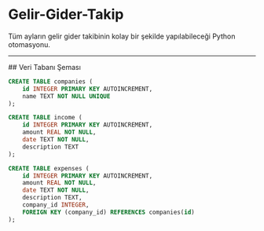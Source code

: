 # Gelir-Gider-Takip
Tüm ayların gelir gider takibinin kolay bir şekilde yapılabileceği Python otomasyonu.
<hr>

## Veri Tabanı Şeması
```sql
CREATE TABLE companies (
    id INTEGER PRIMARY KEY AUTOINCREMENT,
    name TEXT NOT NULL UNIQUE
);

CREATE TABLE income (
    id INTEGER PRIMARY KEY AUTOINCREMENT,
    amount REAL NOT NULL,
    date TEXT NOT NULL,
    description TEXT
);

CREATE TABLE expenses (
    id INTEGER PRIMARY KEY AUTOINCREMENT,
    amount REAL NOT NULL,
    date TEXT NOT NULL,
    description TEXT,
    company_id INTEGER,
    FOREIGN KEY (company_id) REFERENCES companies(id)
);
```